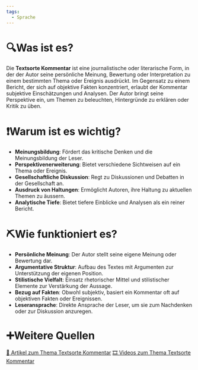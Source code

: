 ```yaml
---
tags:
  - Sprache
---
```

# 🔍Was ist es?
Die **Textsorte Kommentar** ist eine journalistische oder literarische Form, in der der Autor seine persönliche Meinung, Bewertung oder Interpretation zu einem bestimmten Thema oder Ereignis ausdrückt. Im Gegensatz zu einem Bericht, der sich auf objektive Fakten konzentriert, erlaubt der Kommentar subjektive Einschätzungen und Analysen. Der Autor bringt seine Perspektive ein, um Themen zu beleuchten, Hintergründe zu erklären oder Kritik zu üben.

# ❗Warum ist es wichtig?
- **Meinungsbildung**: Fördert das kritische Denken und die Meinungsbildung der Leser.
- **Perspektivenerweiterung**: Bietet verschiedene Sichtweisen auf ein Thema oder Ereignis.
- **Gesellschaftliche Diskussion**: Regt zu Diskussionen und Debatten in der Gesellschaft an.
- **Ausdruck von Haltungen**: Ermöglicht Autoren, ihre Haltung zu aktuellen Themen zu äussern.
- **Analytische Tiefe**: Bietet tiefere Einblicke und Analysen als ein reiner Bericht.

# ⛏Wie funktioniert es?
- **Persönliche Meinung**: Der Autor stellt seine eigene Meinung oder Bewertung dar.
- **Argumentative Struktur**: Aufbau des Textes mit Argumenten zur Unterstützung der eigenen Position.
- **Stilistische Vielfalt**: Einsatz rhetorischer Mittel und stilistischer Elemente zur Verstärkung der Aussage.
- **Bezug auf Fakten**: Obwohl subjektiv, basiert ein Kommentar oft auf objektiven Fakten oder Ereignissen.
- **Leseransprache**: Direkte Ansprache der Leser, um sie zum Nachdenken oder zur Diskussion anzuregen.

# ➕Weitere Quellen
[📄 Artikel zum Thema Textsorte Kommentar](https://www.google.com/search?q=Textsorte+Kommentar&tbm=nws)
[🎞 Videos zum Thema Textsorte Kommentar](https://www.google.com/search?q=Textsorte+Kommentar&tbm=vid)